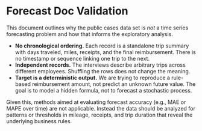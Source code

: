 # Forecast Doc Validation

This document outlines why the public cases data set is *not* a time series forecasting problem and how that informs the exploratory analysis.

* **No chronological ordering.** Each record is a standalone trip summary with days traveled, miles, receipts, and the final reimbursement. There is no timestamp or sequence linking one trip to the next.
* **Independent records.** The interviews describe arbitrary trips across different employees. Shuffling the rows does not change the meaning.
* **Target is a deterministic output.** We are trying to reproduce a rule-based reimbursement amount, not predict an unknown future value. The goal is to model a hidden formula, not to forecast a stochastic process.

Given this, methods aimed at evaluating forecast accuracy (e.g., MAE or MAPE over time) are not applicable. Instead the data should be analyzed for patterns or thresholds in mileage, receipts, and trip duration that reveal the underlying business rules.
